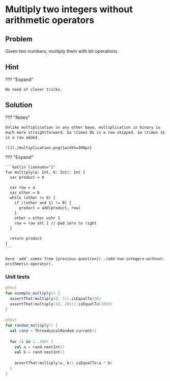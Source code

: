 # Multiply two integers without arithmetic operators

## Problem

Given two numbers, multiply them with bit operations.

## Hint

??? "Expand"

    No need of clever tricks.

## Solution

??? "Notes"

    Unlike multiplication in any other base, multiplication in binary is much more straightforward. $a \times 0$ is a row skipped. $a \times 1$ is a row added.

    ![](./multiplication.png){width=300px}

??? "Expand"

    ```kotlin linenums="1"
    fun multiply(a: Int, b: Int): Int {
      var product = 0

      var row = a
      var other = b
      while (other != 0) {
        if ((other and 1) != 0) {
          product = add(product, row)
        }
        other = other ushr 1
        row = row shl 1 // pad zero to right
      }

      return product
    }
    ```

    here `add` comes from [previous question](../add-two-integers-without-arithmetic-operator).

### Unit tests

```kotlin linenums="1"
@Test
fun example_multiply() {
  assertThat(multiply(8, 7)).isEqualTo(56)
  assertThat(multiply(19, 201)).isEqualTo(3819)
}

@Test
fun random_multiply() {
  val rand = ThreadLocalRandom.current()

  for (i in 1..100) {
    val a = rand.nextInt()
    val b = rand.nextInt()

    assertThat(multiply(a, b)).isEqualTo(a * b)
  }
}
```
